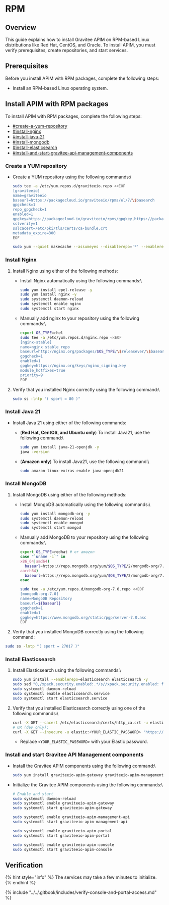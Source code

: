 # RPM

## Overview

This guide explains how to install Gravitee APIM on RPM-based Linux distributions like Red Hat, CentOS, and Oracle. To install APIM, you must verify prerequisites, create repositories, and start services.

## Prerequisites

Before you install APIM with RPM packages, complete the following steps:

* Install an RPM-based Linux operating system.

## Install APIM with RPM packages

To install APIM with RPM packages, complete the following steps:

* [#create-a-yum-repository](./#create-a-yum-repository "mention")
* [#install-nginx](./#install-nginx "mention")
* [#install-java-21](./#install-java-21 "mention")
* [#install-mongodb](./#install-mongodb "mention")
* [#install-elasticsearch](./#install-elasticsearch "mention")
* [#install-and-start-gravitee-api-management-components](./#install-and-start-gravitee-api-management-components "mention")

### Create a YUM repository

*   Create a YUM repository using the following commands:\


    ```bash
    sudo tee -a /etc/yum.repos.d/graviteeio.repo <<EOF
    [graviteeio]
    name=graviteeio
    baseurl=https://packagecloud.io/graviteeio/rpms/el/7/\$basearch
    gpgcheck=1
    repo_gpgcheck=1
    enabled=1
    gpgkey=https://packagecloud.io/graviteeio/rpms/gpgkey,https://packagecloud.io/graviteeio/rpms/gpgkey/graviteeio-rpms-319791EF7A93C060.pub.gpg
    sslverify=1
    sslcacert=/etc/pki/tls/certs/ca-bundle.crt
    metadata_expire=300
    EOF

    sudo yum --quiet makecache --assumeyes --disablerepo='*' --enablerepo='graviteeio'
    ```

### Install Nginx

1. Install Nginx using either of the following methods:
   *   Install Nginx automatically using the following commands:\


       ```bash
       sudo yum install epel-release -y
       sudo yum install nginx -y
       sudo systemctl daemon-reload
       sudo systemctl enable nginx
       sudo systemctl start nginx
       ```


   *   Manually add nginx to your repository using the following commands:\


       ```bash
       export OS_TYPE=rhel
       sudo tee -a /etc/yum.repos.d/nginx.repo <<EOF
       [nginx-stable]
       name=nginx stable repo
       baseurl=http://nginx.org/packages/$OS_TYPE/\$releasever/\$basearch/
       gpgcheck=1
       enabled=1
       gpgkey=https://nginx.org/keys/nginx_signing.key
       module_hotfixes=true
       priority=9
       EOF
       ```


2.  Verify that you installed Nginx correctly using the following command:\


    ```bash
    sudo ss -lntp "( sport = 80 )"
    ```

### Install Java 21

* Install Java 21 using either of the following commands:
  *   (**Red Hat, CentOS, and Ubuntu only**) To install Java21, use the following command:\


      ```bash
      sudo yum install java-21-openjdk -y
      java -version
      ```


  *   (**Amazon only**) To install Java21, use the following command:\


      ```bash
      sudo amazon-linux-extras enable java-openjdk21
      ```

### Install MongoDB

1. Install MongoDB using either of the following methods:
   *   Install MongoDB automatically using the following commands:\


       ```bash
       sudo yum install mongodb-org -y
       sudo systemctl daemon-reload
       sudo systemctl enable mongod
       sudo systemctl start mongod
       ```


   *   Manually add MongoDB to your repository using the following commands:\


       ```bash
       export OS_TYPE=redhat # or amazon
       case "`uname -i`" in
       x86_64|amd64)
         baseurl=https://repo.mongodb.org/yum/$OS_TYPE/2/mongodb-org/7.0/x86_64/;;
       aarch64)
         baseurl=https://repo.mongodb.org/yum/$OS_TYPE/2/mongodb-org/7.0/aarch64/;;
       esac

       sudo tee -a /etc/yum.repos.d/mongodb-org-7.0.repo <<EOF
       [mongodb-org-7.0]
       name=MongoDB Repository
       baseurl=${baseurl}
       gpgcheck=1
       enabled=1
       gpgkey=https://www.mongodb.org/static/pgp/server-7.0.asc
       EOF
       ```


2. Verify that you installed MongoDB correctly using the following command:

```bash
sudo ss -lntp "( sport = 27017 )"
```

### Install Elasticsearch&#x20;

1.  Install Elasticsearch using the following commands:\


    ```bash
    sudo yum install --enablerepo=elasticsearch elasticsearch -y
    sudo sed "0,/xpack.security.enabled:.*/s//xpack.security.enabled: false/" -i /etc/elasticsearch/elasticsearch.yml
    sudo systemctl daemon-reload
    sudo systemctl enable elasticsearch.service
    sudo systemctl start elasticsearch.service
    ```


2.  Verify that you installed Elasticsearch correctly using one of the following commands:\


    ```bash
    curl -X GET --cacert /etc/elasticsearch/certs/http_ca.crt -u elastic:<YOUR_ELASTIC_PASSWORD> "https://localhost:9200/?pretty"
    # OR (dev only):
    curl -X GET --insecure -u elastic:<YOUR_ELASTIC_PASSWORD> "https://localhost:9200/?pretty"
    ```



    * Replace `<YOUR_ELASTIC_PASSWORD>` with your Elastic password.

### Install and start Gravitee API Management components

*   Install the Gravitee APIM components using the following command:\


    ```bash
    sudo yum install graviteeio-apim-gateway graviteeio-apim-management-api graviteeio-apim-portal graviteeio-apim-console -y
    ```


*   Initialize the Gravitee APIM components using the following commands:\


    ```bash
    # Enable and start
    sudo systemctl daemon-reload
    sudo systemctl enable graviteeio-apim-gateway
    sudo systemctl start graviteeio-apim-gateway

    sudo systemctl enable graviteeio-apim-management-api
    sudo systemctl start graviteeio-apim-management-api

    sudo systemctl enable graviteeio-apim-portal
    sudo systemctl start graviteeio-apim-portal

    sudo systemctl enable graviteeio-apim-console
    sudo systemctl start graviteeio-apim-console
    ```

## Verification

{% hint style="info" %}
The services may take a few minutes to initialize.&#x20;
{% endhint %}

{% include "../../.gitbook/includes/verify-console-and-portal-access.md" %}
